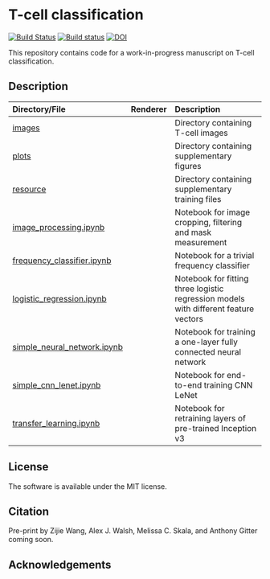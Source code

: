 # T-cell classification
[![Build Status](https://travis-ci.com/gitter-lab/t-cell-classification.svg?branch=master)](https://travis-ci.com/gitter-lab/t-cell-classification)
[![Build status](https://ci.appveyor.com/api/projects/status/4nn776bdps5880h6/branch/master?svg=true)](https://ci.appveyor.com/project/gitter-lab/t-cell-classification/branch/master)
[![DOI](https://zenodo.org/badge/DOI/10.5281/zenodo.2640835.svg)](https://doi.org/10.5281/zenodo.2640835)

This repository contains code for a work-in-progress manuscript on T-cell classification.

## Description

|Directory/File|Renderer|Description|
|:---|:---|:---|
|[images](./images)||Directory containing T-cell images|
|[plots](./plots)||Directory containing supplementary figures|
|[resource](./resource)||Directory containing supplementary training files|
|[image_processing.ipynb](./image_processing.ipynb) |<a href="https://nbviewer.jupyter.org/github/gitter-lab/t-cell-classification/blob/master/image_processing.ipynb"><img src="./plots/nbviewer_logo.png" height="16" align="bottom"></a>|Notebook for image cropping, filtering and mask measurement|
|[frequency_classifier.ipynb](./frequency_classifier.ipynb)|<a href="https://nbviewer.jupyter.org/github/gitter-lab/t-cell-classification/blob/master/frequency_classifier.ipynb"><img src="./plots/nbviewer_logo.png" height="16" align="bottom"></a>|Notebook for a trivial frequency classifier|
|[logistic_regression.ipynb](./logistic_regression.ipynb)|<a href="https://nbviewer.jupyter.org/github/gitter-lab/t-cell-classification/blob/master/logistic_regression.ipynb"><img src="./plots/nbviewer_logo.png" height="16" align="bottom"></a>|Notebook for fitting three logistic regression models with different feature vectors|
|[simple_neural_network.ipynb](./simple_neural_network.ipynb)|<a href="https://nbviewer.jupyter.org/github/gitter-lab/t-cell-classification/blob/master/simple_neural_network.ipynb"><img src="./plots/nbviewer_logo.png" height="16" align="bottom"></a>|Notebook for training a one-layer fully connected neural network|
|[simple_cnn_lenet.ipynb](./simple_cnn_lenet.ipynb)|<a href="https://nbviewer.jupyter.org/github/gitter-lab/t-cell-classification/blob/master/simple_cnn_lenet.ipynb"><img src="./plots/nbviewer_logo.png" height="16" align="bottom"></a>|Notebook for end-to-end training CNN LeNet|
|[transfer_learning.ipynb](./transfer_learning.ipynb)|<a href="https://nbviewer.jupyter.org/github/gitter-lab/t-cell-classification/blob/master/transfer_learning.ipynb"><img src="./plots/nbviewer_logo.png" height="16" align="bottom"></a>|Notebook for retraining layers of pre-trained Inception v3|

## License
The software is available under the MIT license.

## Citation
Pre-print by Zijie Wang, Alex J. Walsh, Melissa C. Skala, and Anthony Gitter coming soon.

## Acknowledgements
